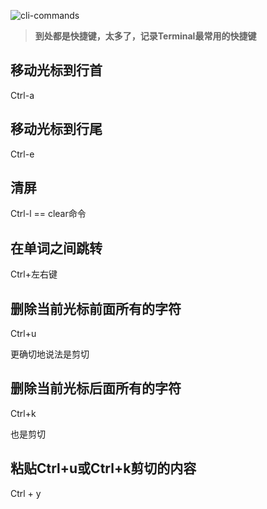 ![cli-commands](https://github.com/user-attachments/assets/92509d21-fce3-4e1b-8359-d94719aef1e6)

> **到处都是快捷键，太多了，记录Terminal最常用的快捷键**

## 移动光标到行首
Ctrl-a 

## 移动光标到行尾
Ctrl-e 

## 清屏
Ctrl-l  == clear命令

## 在单词之间跳转
Ctrl+左右键

## 删除当前光标前面所有的字符
Ctrl+u

更确切地说法是剪切

## 删除当前光标后面所有的字符
Ctrl+k

也是剪切

## 粘贴Ctrl+u或Ctrl+k剪切的内容
Ctrl + y

